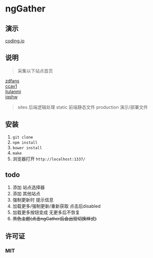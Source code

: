 # ngGather

## 演示
[coding.io](http://nggather.coding.io)

## 说明
> 采集以下站点首页

[zdfans](http://www.zdfans.com/)  
[ccav1](http://www.ccav1.com/)  
[liulanmi](http://liulanmi.com/)  
[iqshw](http://www.iqshw.com/)

> sites 后端逻辑处理
> static 前端静态文件
> production 演示/部署文件

## 安装

1. `git clone`
2. `npm install`
3. `bower install`
3. `make`
4. 浏览器打开 `http://localhost:1337/`

## todo
1. 添加 站点选择器
2. 添加 其他站点
3. 强制更新时 提示信息
4. 加载更多/强制更新/重新获取  点击后disabled
5. 加载更多按钮变成 无更多后不恢复
6. ~~黑色主题(点击ngGather后会出现切换样式)~~

## 许可证
### MIT